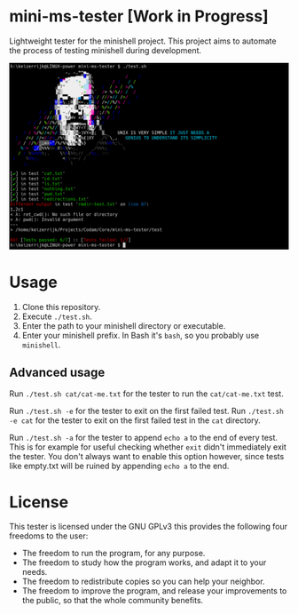 # mini-ms-tester [Work in Progress]
Lightweight tester for the minishell project.
This project aims to automate the process of testing minishell during development.

![Example Image](example.png "Usage example")

# Usage
1. Clone this repository.
2. Execute `./test.sh`.
3. Enter the path to your minishell directory or executable.
4. Enter your minishell prefix. In Bash it's `bash`, so you probably use `minishell`.

## Advanced usage
Run `./test.sh cat/cat-me.txt` for the tester to run the `cat/cat-me.txt` test.

Run `./test.sh -e` for the tester to exit on the first failed test.
Run `./test.sh -e cat` for the tester to exit on the first failed test in the `cat` directory.

Run `./test.sh -a` for the tester to append `echo a` to the end of every test. This is for example for useful checking whether `exit` didn't immediately exit the tester. You don't always want to enable this option however, since tests like empty.txt will be ruined by appending `echo a` to the end.

# License
This tester is licensed under the GNU GPLv3 this provides the following four freedoms to the user:
- The freedom to run the program, for any purpose.
- The freedom to study how the program works, and adapt it to your needs.
- The freedom to redistribute copies so you can help your neighbor.
- The freedom to improve the program, and release your improvements to the public, so that the whole community benefits.
